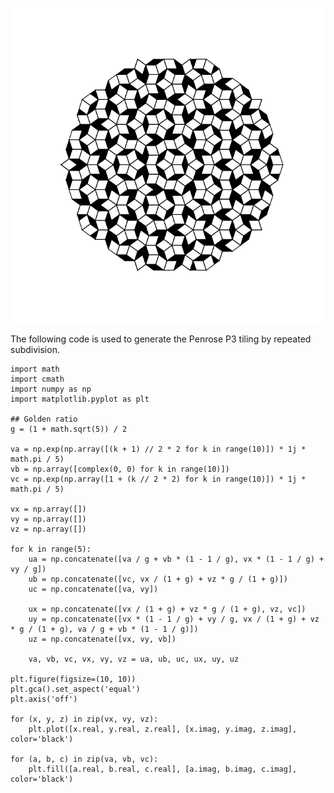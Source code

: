 ![Penrose P3 tiling](static/blog/20220216-penrose-rhombs/penrose-I.png)

The following code is used to generate the Penrose P3 tiling by repeated subdivision.

    import math
    import cmath
    import numpy as np
    import matplotlib.pyplot as plt

    ## Golden ratio
    g = (1 + math.sqrt(5)) / 2

    va = np.exp(np.array([(k + 1) // 2 * 2 for k in range(10)]) * 1j * math.pi / 5)
    vb = np.array([complex(0, 0) for k in range(10)])
    vc = np.exp(np.array([1 + (k // 2 * 2) for k in range(10)]) * 1j * math.pi / 5)
    
    vx = np.array([])
    vy = np.array([])
    vz = np.array([])
        
    for k in range(5):
        ua = np.concatenate([va / g + vb * (1 - 1 / g), vx * (1 - 1 / g) + vy / g]) 
        ub = np.concatenate([vc, vx / (1 + g) + vz * g / (1 + g)])
        uc = np.concatenate([va, vy])
    
        ux = np.concatenate([vx / (1 + g) + vz * g / (1 + g), vz, vc]) 
        uy = np.concatenate([vx * (1 - 1 / g) + vy / g, vx / (1 + g) + vz * g / (1 + g), va / g + vb * (1 - 1 / g)])
        uz = np.concatenate([vx, vy, vb])
    
        va, vb, vc, vx, vy, vz = ua, ub, uc, ux, uy, uz

    plt.figure(figsize=(10, 10))
    plt.gca().set_aspect('equal')
    plt.axis('off')
    
    for (x, y, z) in zip(vx, vy, vz):
        plt.plot([x.real, y.real, z.real], [x.imag, y.imag, z.imag], color='black')
        
    for (a, b, c) in zip(va, vb, vc):
        plt.fill([a.real, b.real, c.real], [a.imag, b.imag, c.imag], color='black')
         
